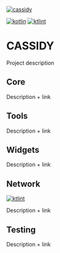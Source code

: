 [![cassidy](https://img.shields.io/badge/version-0.1.0--alpha1-blue?style=flat-square)](https://github.com/gocantar/cassidy)

[![kotlin](https://img.shields.io/badge/code-Kotlin-blueviolet?style=flat-square)](https://kotlinlang.org/docs/reference/android-overview.html)
[![ktlint](https://img.shields.io/badge/code%20style-%E2%9D%A4-FF4081.svg?style=flat-square)](https://ktlint.github.io)

# CASSIDY
Project description

## Core
Description + link

## Tools
Description + link

## Widgets
Description + link

## Network
[![ktlint](https://img.shields.io/badge/dependency-OkHttp3-blue?style=flat-square)](https://github.com/square/okhttp)

Description + link

## Testing
Description + link

